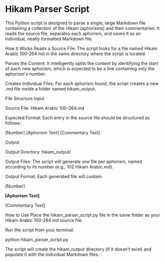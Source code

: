 # Hikam Parser Script

This Python script is designed to parse a single, large Markdown file containing a collection of the Hikam (aphorisms) and their commentaries. It reads the source file, separates each aphorism, and saves it as an individual, neatly formatted Markdown file.

How It Works
Reads a Source File: The script looks for a file named Hikam Arabic 100-264.md in the same directory where the script is located.

Parses the Content: It intelligently splits the content by identifying the start of each new aphorism, which is expected to be a line containing only the aphorism's number.

Creates Individual Files: For each aphorism found, the script creates a new .md file inside a folder named hikam_output.

File Structure
Input

Source File: Hikam Arabic 100-264.md

Expected Format: Each entry in the source file should be structured as follows:

[Number]
[Aphorism Text]
[Commentary Text]

Output

Output Directory: hikam_output/

Output Files: The script will generate one file per aphorism, named according to its number (e.g., 102 Hikam Arabic.md).

Output Format: Each generated file will contain:

[Number]

**[Aphorism Text]**

[Commentary Text]

How to Use
Place the hikam_parser_script.py file in the same folder as your Hikam Arabic 100-264.md source file.

Run the script from your terminal:

python hikam_parser_script.py

The script will create the hikam_output directory (if it doesn't exist) and populate it with the individual Markdown files.
